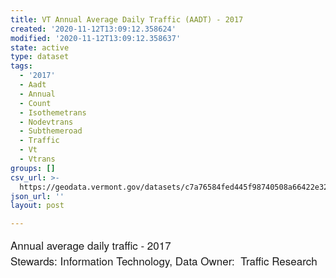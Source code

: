 ```yaml
---
title: VT Annual Average Daily Traffic (AADT) - 2017
created: '2020-11-12T13:09:12.358624'
modified: '2020-11-12T13:09:12.358637'
state: active
type: dataset
tags:
  - '2017'
  - Aadt
  - Annual
  - Count
  - Isothemetrans
  - Nodevtrans
  - Subthemeroad
  - Traffic
  - Vt
  - Vtrans
groups: []
csv_url: >-
  https://geodata.vermont.gov/datasets/c7a76584fed445f98740508a66422e32_56.csv?outSR=%7B%22latestWkid%22%3A32145%2C%22wkid%22%3A32145%7D
json_url: ''
layout: post

---
```

<div style='font-family: &quot;Avenir Next W01&quot;, &quot;Avenir Next W00&quot;, &quot;Avenir Next&quot;, Avenir, &quot;Helvetica Neue&quot;, Helvetica, Arial, sans-serif; font-size: 17px;'>Annual average daily traffic - 2017</div><div style='font-family: &quot;Avenir Next W01&quot;, &quot;Avenir Next W00&quot;, &quot;Avenir Next&quot;, Avenir, &quot;Helvetica Neue&quot;, Helvetica, Arial, sans-serif; font-size: 17px;'>Stewards: Information Technology, Data Owner:  Traffic Research</div>
